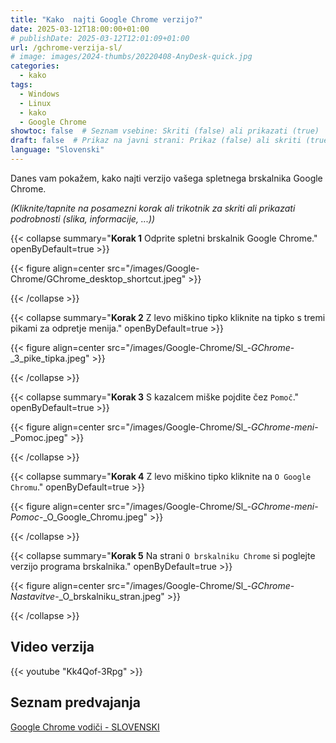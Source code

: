 ```yaml
---
title: "Kako  najti Google Chrome verzijo?"
date: 2025-03-12T18:00:00+01:00
# publishDate: 2025-03-12T12:01:09+01:00
url: /gchrome-verzija-sl/
# image: images/2024-thumbs/20220408-AnyDesk-quick.jpg
categories: 
  - kako
tags: 
  - Windows
  - Linux
  - kako
  - Google Chrome
showtoc: false  # Seznam vsebine: Skriti (false) ali prikazati (true)
draft: false  # Prikaz na javni strani: Prikaz (false) ali skriti (true)
language: "Slovenski"
---
```


Danes vam pokažem, kako najti verzijo vašega spletnega brskalnika Google Chrome.

*(Kliknite/tapnite na posamezni korak ali trikotnik za skriti ali prikazati podrobnosti (slika, informacije, ...))*

{{< collapse summary="**Korak 1** Odprite spletni brskalnik Google Chrome." openByDefault=true >}}

 {{< figure align=center src="/images/Google-Chrome/GChrome_desktop_shortcut.jpeg" >}}

{{< /collapse >}}

{{< collapse summary="**Korak 2** Z levo miškino tipko kliknite na tipko s tremi pikami za odpretje menija." openByDefault=true >}}

 {{< figure align=center src="/images/Google-Chrome/Sl_-_GChrome_-_3_pike_tipka.jpeg" >}}

{{< /collapse >}}

{{< collapse summary="**Korak 3** S kazalcem miške pojdite čez `Pomoč`." openByDefault=true >}}

 {{< figure align=center src="/images/Google-Chrome/Sl_-_GChrome_-_meni_-_Pomoc.jpeg" >}}

{{< /collapse >}}

{{< collapse summary="**Korak 4** Z levo miškino tipko kliknite na `O Google Chromu`." openByDefault=true >}}

 {{< figure align=center src="/images/Google-Chrome/Sl_-_GChrome_-_meni_-_Pomoc_-_O_Google_Chromu.jpeg" >}}

{{< /collapse >}}

{{< collapse summary="**Korak 5** Na strani `O brskalniku Chrome` si poglejte verzijo programa brskalnika." openByDefault=true >}}

 {{< figure align=center src="/images/Google-Chrome/Sl_-_GChrome_-_Nastavitve_-_O_brskalniku_stran.jpeg" >}}

{{< /collapse >}}

## Video verzija

{{< youtube "Kk4Qof-3Rpg" >}}

## Seznam predvajanja

[Google Chrome vodiči - SLOVENSKI](https://www.youtube.com/playlist?list=PLbvZxzmdNckz9HYQyjkBTiQu0GxfCDjwf "Kliknite/tapnite da odprete YouTube predcajalni seznam!")

